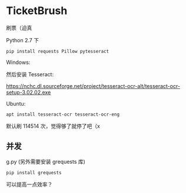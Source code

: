 # TicketBrush
刷票（迫真

Python 2.7 下 

`pip install requests Pillow pytesseract`


Windows:

然后安装 Tesseract:

https://nchc.dl.sourceforge.net/project/tesseract-ocr-alt/tesseract-ocr-setup-3.02.02.exe

Ubuntu:

`apt install tesseract-ocr tesseract-ocr-eng`

默认刷 114514 次，觉得够了就停了吧（x



## 并发

g.py (另外需要安装 grequests 库)

`pip install grequests`

可以提高一点效率？
